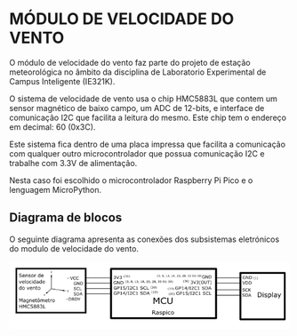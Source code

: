 # MÓDULO DE VELOCIDADE DO VENTO
O módulo de velocidade do vento faz parte do projeto de estação meteorológica no âmbito da disciplina de Laboratorio Experimental de Campus Inteligente (IE321K).

O sistema de velocidade de vento usa o chip HMC5883L que contem um sensor magnético de baixo campo, um ADC de 12-bits, e interface de comunicação I2C que facilita a leitura do mesmo. Este chip tem o endereço em decimal: 60 (0x3C).

Este sistema fica dentro de uma placa impressa que facilita a comunicação com qualquer outro microcontrolador que possua comunicação I2C e trabalhe com 3.3V de alimentação.

Nesta caso foi escolhido o microcontrolador Raspberry Pi Pico e o lenguagem MicroPython.

## Diagrama de blocos
O seguinte diagrama apresenta as conexões dos subsistemas eletrónicos do modulo de velocidade do vento.

<img src="img/diagrama_de_blocos_MVV.png">
